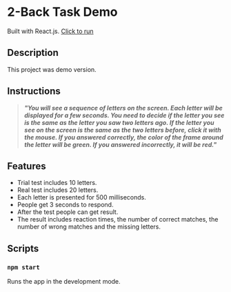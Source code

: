 # 2-Back Task Demo

Built with React.js. [Click to run](https://twoback-cataltepe.surge.sh/)

## Description

This project was demo version.

## Instructions

> **_"You will see a sequence of letters on the screen. Each letter will be displayed for a few
> seconds. You need to decide if the letter you see is the same as the letter you saw two
> letters ago. If the letter you see on the screen is the same as the two letters before,
> click it with the mouse. If you answered correctly, the color of the frame around the
> letter will be green. If you answered incorrectly, it will be red."_**

## Features

- Trial test includes 10 letters.
- Real test includes 20 letters.
- Each letter is presented for 500 milliseconds.
- People get 3 seconds to respond.
- After the test people can get result.
- The result includes reaction times, the number of correct matches, the number of wrong matches and the missing letters.

## Scripts

### `npm start`

Runs the app in the development mode.
